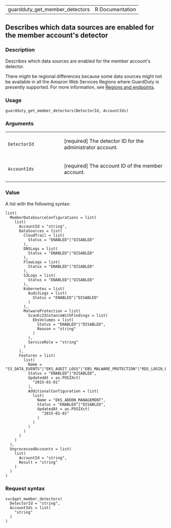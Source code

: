 <table style="width: 100%;">
<tbody>
<tr class="odd">
<td>guardduty_get_member_detectors</td>
<td style="text-align: right;">R Documentation</td>
</tr>
</tbody>
</table>

## Describes which data sources are enabled for the member account's detector

### Description

Describes which data sources are enabled for the member account's
detector.

There might be regional differences because some data sources might not
be available in all the Amazon Web Services Regions where GuardDuty is
presently supported. For more information, see [Regions and
endpoints](https://docs.aws.amazon.com/guardduty/latest/ug/guardduty_regions.html).

### Usage

    guardduty_get_member_detectors(DetectorId, AccountIds)

### Arguments

<table>
<colgroup>
<col style="width: 35%" />
<col style="width: 65%" />
</colgroup>
<tbody>
<tr class="odd">
<td><code
id="guardduty_get_member_detectors_:_DetectorId">DetectorId</code></td>
<td><p>[required] The detector ID for the administrator
account.</p></td>
</tr>
<tr class="even">
<td><code
id="guardduty_get_member_detectors_:_AccountIds">AccountIds</code></td>
<td><p>[required] The account ID of the member account.</p></td>
</tr>
</tbody>
</table>

### Value

A list with the following syntax:

    list(
      MemberDataSourceConfigurations = list(
        list(
          AccountId = "string",
          DataSources = list(
            CloudTrail = list(
              Status = "ENABLED"|"DISABLED"
            ),
            DNSLogs = list(
              Status = "ENABLED"|"DISABLED"
            ),
            FlowLogs = list(
              Status = "ENABLED"|"DISABLED"
            ),
            S3Logs = list(
              Status = "ENABLED"|"DISABLED"
            ),
            Kubernetes = list(
              AuditLogs = list(
                Status = "ENABLED"|"DISABLED"
              )
            ),
            MalwareProtection = list(
              ScanEc2InstanceWithFindings = list(
                EbsVolumes = list(
                  Status = "ENABLED"|"DISABLED",
                  Reason = "string"
                )
              ),
              ServiceRole = "string"
            )
          ),
          Features = list(
            list(
              Name = "S3_DATA_EVENTS"|"EKS_AUDIT_LOGS"|"EBS_MALWARE_PROTECTION"|"RDS_LOGIN_EVENTS"|"EKS_RUNTIME_MONITORING"|"LAMBDA_NETWORK_LOGS",
              Status = "ENABLED"|"DISABLED",
              UpdatedAt = as.POSIXct(
                "2015-01-01"
              ),
              AdditionalConfiguration = list(
                list(
                  Name = "EKS_ADDON_MANAGEMENT",
                  Status = "ENABLED"|"DISABLED",
                  UpdatedAt = as.POSIXct(
                    "2015-01-01"
                  )
                )
              )
            )
          )
        )
      ),
      UnprocessedAccounts = list(
        list(
          AccountId = "string",
          Result = "string"
        )
      )
    )

### Request syntax

    svc$get_member_detectors(
      DetectorId = "string",
      AccountIds = list(
        "string"
      )
    )
